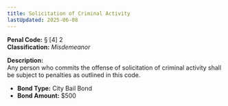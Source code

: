 ```yaml
---
title: Solicitation of Criminal Activity
lastUpdated: 2025-06-08
---
```


**Penal Code:** § [4] 2  
**Classification:** *Misdemeanor*

**Description:**  
Any person who commits the offense of solicitation of criminal activity shall be subject to penalties as outlined in this code.

- **Bond Type:** City Bail Bond  
- **Bond Amount:** $500
